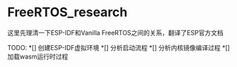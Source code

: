 # FreeRTOS_research

这里先理清一下ESP-IDF和Vanilla FreeRTOS之间的关系，翻译了ESP官方文档

TODO:
*[] 创建ESP-IDF虚拟环境
*[] 分析启动流程
*[] 分析内核镜像编译过程
*[] 加载wasm运行时过程
